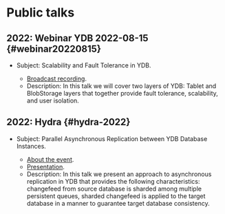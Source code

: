 # Public talks

## 2022: Webinar YDB 2022-08-15 {#webinar20220815}

* Subject: Scalability and Fault Tolerance in YDB.

  * [Broadcast recording](https://www.youtube.com/watch?v=eYpyKXihGaY).
  * Description: In this talk we will cover two layers of YDB: Tablet and BlobStorage layers that together provide fault tolerance, scalability, and user isolation.
  
## 2022: Hydra {#hydra-2022}

* Subject: Parallel Asynchronous Replication between YDB Database Instances.

  * [About the event](https://hydraconf.com/talks/d63511d6011a4b458b9c16be675f6897/).
  * [Presentation](https://squidex.jugru.team/api/assets/srm/acbeabc7-56f1-4234-9e97-0e66c33be4ce/hydra-2022-fomichev-nizametdinov-1-.pdf).
  * Description: In this talk we present an approach to asynchronous replication in YDB that provides the following characteristics: changefeed from source database is sharded among multiple persistent queues, sharded changefeed is applied to the target database in a manner to guarantee target database consistency.
